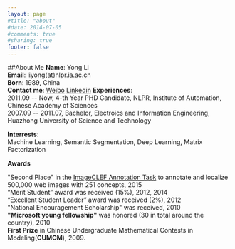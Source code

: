 ```yaml
---
layout: page
#title: "about"
#date: 2014-07-05
#comments: true
#sharing: true
footer: false
---
```

##About Me
**Name**:       Yong Li  
**Email**:	liyong(at)nlpr.ia.ac.cn  
**Born**:       1989, China  
**Contact me**: [Weibo](http://weibo.com/liyong3forever) [Linkedin](https://cn.linkedin.com/in/foreverlee) 
**Experiences**:  
2011.09 -- Now, 4-th Year PHD Candidate, NLPR, Institute of Automation, Chinese Academy of Sciences  
2007.09 -- 2011.07, Bachelor, Electroics and Information Engineering, Huazhong University of Science and Technology  

**Interrests**:  
Machine Learning, Semantic Segmentation, Deep Learning, Matrix Factorization  

**Awards**

 "Second Place" in the [ImageCLEF Annotation Task](http://imageclef.org/2015/annotation) to annotate and localize 500,000 web images with 251 concepts, 2015  
“Merit Student” award was received (15%), 2012, 2014  
“Excellent Student Leader” award was received (2%), 2012  
"National Encouragement Scholarship" was received, 2010  
**"Microsoft young fellowship"** was honored (30 in total around the country), 2010  
**First Prize** in Chinese Undergraduate Mathematical Contests in Modeling(**CUMCM**), 2009.
